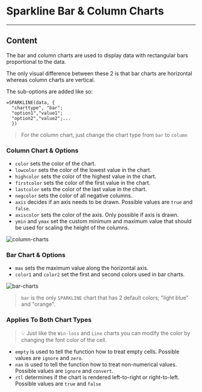 ﻿---
author: Stefan-Stojanovic

aspects:
  - workout

type: normal

category: how-to

---

# Sparkline Bar & Column Charts 

---
## Content

The bar and column charts are used to display data with rectangular bars proportional to the data.

The only visual difference between these 2 is that bar charts are horizontal whereas column charts are vertical.

The sub-options are added like so:
```plain-text
=SPARKLINE(data, {
  "charttype", "bar"; 
  "option1","value1";
  "option2","value2";...
  })
```
> For the column chart, just change the chart type from `bar` to `column`

### Column Chart & Options

- `color` sets the color of the chart.
- `lowcolor` sets the color of the lowest value in the chart.
- `highcolor` sets the color of the highest value in the chart.
- `firstcolor` sets the color of the first value in the chart.
- `lastcolor` sets the color of the last value in the chart.
- `negcolor` sets the color of all negative columns.
- `axis` decides if an axis needs to be drawn. Possible values are `true` and `false`.
- `axiscolor` sets the color of the axis. Only possible if axis is drawn.
- `ymin` and `ymax` set the custom minimum and maximum value that should be used for scaling the height of the columns.

![column-charts](https://img.enkipro.com/3363b4c31c7c9a02390ffbd81391e420.png)

### Bar Chart & Options

- `max` sets the maximum value along the horizontal axis.
- `color1` and `color2` set the first and second colors used in bar charts.

![bar-charts](https://img.enkipro.com/235e44e548f3d5b276dbe4f7195f1dbf.png)

> `bar` is the only `SPARKLINE` chart that has 2 default colors; "light blue" and "orange".

### Applies To Both Chart Types

> 💡 Just like the `Win-loss` and `Line` charts you can modify the color by changing the font color of the cell. 

- `empty` is used to tell the function how to treat empty cells. Possible values are `ignore` and `zero`.
- `nan` is used to tell the function how to treat non-numerical values. Possible values are `ignore` and `convert`.
- `rtl` determines if the chart is rendered left-to-right or right-to-left. Possible values are `true` and `false`